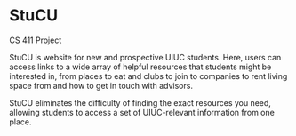 # StuCU
CS 411 Project

StuCU is website for new and prospective UIUC students. Here, users can access links to a wide array of helpful resources that students might be interested in, from places to eat and clubs to join to companies to rent living space from and how to get in touch with advisors.

StuCU eliminates the difficulty of finding the exact resources you need, allowing students to access a set of UIUC-relevant information from one place. 
